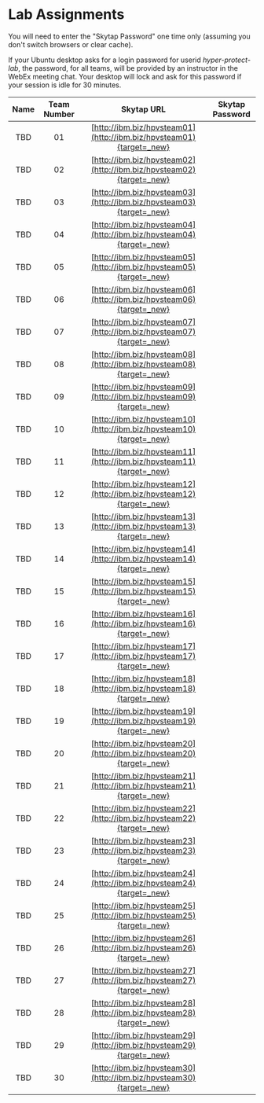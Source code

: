 # Lab Assignments

You will need to enter the "Skytap Password" one time only (assuming you don't switch browsers or clear cache).

If your Ubuntu desktop asks for a login password for userid *hyper-protect-lab*, the password, for all teams, will be provided by an instructor in the WebEx meeting chat. Your desktop will lock and ask for this password if your session is idle for 30 minutes.

|Name|Team Number|Skytap URL |Skytap Password|
|:--:|:---------:|:---------:|:-------------:|
|TBD|01|[http://ibm.biz/hpvsteam01](http://ibm.biz/hpvsteam01){target=_new}||
|TBD|02|[http://ibm.biz/hpvsteam02](http://ibm.biz/hpvsteam02){target=_new}||
|TBD|03|[http://ibm.biz/hpvsteam03](http://ibm.biz/hpvsteam03){target=_new}||
|TBD|04|[http://ibm.biz/hpvsteam04](http://ibm.biz/hpvsteam04){target=_new}||
|TBD|05|[http://ibm.biz/hpvsteam05](http://ibm.biz/hpvsteam05){target=_new}||
|TBD|06|[http://ibm.biz/hpvsteam06](http://ibm.biz/hpvsteam06){target=_new}||
|TBD|07|[http://ibm.biz/hpvsteam07](http://ibm.biz/hpvsteam07){target=_new}||
|TBD|08|[http://ibm.biz/hpvsteam08](http://ibm.biz/hpvsteam08){target=_new}||
|TBD|09|[http://ibm.biz/hpvsteam09](http://ibm.biz/hpvsteam09){target=_new}||
|TBD|10|[http://ibm.biz/hpvsteam10](http://ibm.biz/hpvsteam10){target=_new}||
|TBD|11|[http://ibm.biz/hpvsteam11](http://ibm.biz/hpvsteam11){target=_new}||
|TBD|12|[http://ibm.biz/hpvsteam12](http://ibm.biz/hpvsteam12){target=_new}||
|TBD|13|[http://ibm.biz/hpvsteam13](http://ibm.biz/hpvsteam13){target=_new}||
|TBD|14|[http://ibm.biz/hpvsteam14](http://ibm.biz/hpvsteam14){target=_new}||
|TBD|15|[http://ibm.biz/hpvsteam15](http://ibm.biz/hpvsteam15){target=_new}||
|TBD|16|[http://ibm.biz/hpvsteam16](http://ibm.biz/hpvsteam16){target=_new}||
|TBD|17|[http://ibm.biz/hpvsteam17](http://ibm.biz/hpvsteam17){target=_new}||
|TBD|18|[http://ibm.biz/hpvsteam18](http://ibm.biz/hpvsteam18){target=_new}||
|TBD|19|[http://ibm.biz/hpvsteam19](http://ibm.biz/hpvsteam19){target=_new}||
|TBD|20|[http://ibm.biz/hpvsteam20](http://ibm.biz/hpvsteam20){target=_new}||
|TBD|21|[http://ibm.biz/hpvsteam21](http://ibm.biz/hpvsteam21){target=_new}||
|TBD|22|[http://ibm.biz/hpvsteam22](http://ibm.biz/hpvsteam22){target=_new}||
|TBD|23|[http://ibm.biz/hpvsteam23](http://ibm.biz/hpvsteam23){target=_new}||
|TBD|24|[http://ibm.biz/hpvsteam24](http://ibm.biz/hpvsteam24){target=_new}||
|TBD|25|[http://ibm.biz/hpvsteam25](http://ibm.biz/hpvsteam25){target=_new}||
|TBD|26|[http://ibm.biz/hpvsteam26](http://ibm.biz/hpvsteam26){target=_new}||
|TBD|27|[http://ibm.biz/hpvsteam27](http://ibm.biz/hpvsteam27){target=_new}||
|TBD|28|[http://ibm.biz/hpvsteam28](http://ibm.biz/hpvsteam28){target=_new}||
|TBD|29|[http://ibm.biz/hpvsteam29](http://ibm.biz/hpvsteam29){target=_new}||
|TBD|30|[http://ibm.biz/hpvsteam30](http://ibm.biz/hpvsteam30){target=_new}||



